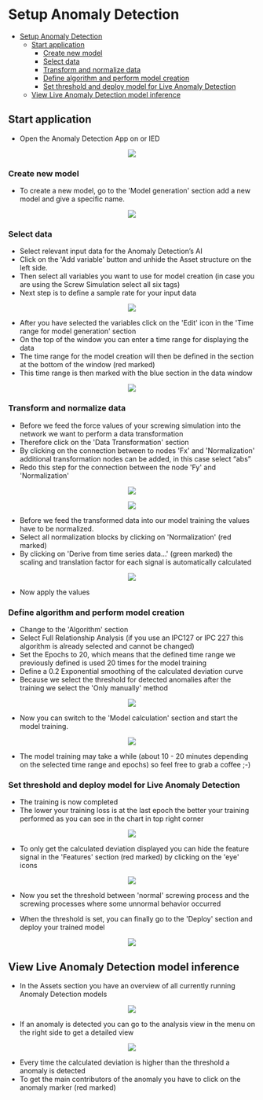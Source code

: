 # Setup Anomaly Detection

- [Setup Anomaly Detection](#setup-anomaly-detection)
  - [Start application](#start-application)
    - [Create new model](#create-new-model)
    - [Select data](#select-data)
    - [Transform and normalize data](#transform-and-normalize-data)
    - [Define algorithm and perform model creation](#define-algorithm-and-perform-model-creation)
    - [Set threshold and deploy model for Live Anomaly Detection](#set-threshold-and-deploy-model-for-live-anomaly-detection)
  - [View Live Anomaly Detection model inference](#view-live-anomaly-detection-model-inference)
  

  
## Start application

- Open the Anomaly Detection App on or IED

<p align="center"><kbd><img src="graphics/01AD_HomeScreen.PNG" /></kbd></p>

### Create new model 

- To create a new model, go to the 'Model generation' section add a new model and give a specific name.

<p align="center"><kbd><img src="graphics/02NewModel.PNG" /></kbd></p>

### Select data

- Select relevant input data for the Anomaly Detection’s AI
- Click on the 'Add variable' button and unhide the Asset structure on the left side. 
- Then select all variables you want to use for model creation (in case you are using the Screw Simulation select all six tags)
- Next step is to define a sample rate for your input data

<p align="center"><kbd><img src="graphics/03SelectVariables.PNG" /></kbd></p>

- After you have selected the variables click on the 'Edit' icon in the 'Time range for model generation' section
- On the top of the window you can enter a time range for displaying the data
- The time range for the model creation will then be defined in the section at the bottom of the window (red marked)
- This time range is then marked with the blue section in the data window 

<p align="center"><kbd><img src="graphics/04SetTimeRange.PNG" /></kbd></p>

### Transform and normalize data
- Before we feed the force values of your screwing simulation into the network we want to perform a data transformation 
- Therefore click on the 'Data Transformation' section
- By clicking on the connection between to nodes 'Fx' and 'Normalization' additional transformation nodes can be added, in this case select “abs”
- Redo this step for the connection between the node 'Fy' and 'Normalization'

<p align="center"><kbd><img src="graphics/05DataTransformation.PNG" /></kbd></p>



<p align="center"><kbd><img src="graphics/06SelectNormalizationBlocks.PNG" /></kbd></p>

- Before we feed the transformed data into our model training the values have to be normalized. 
- Select all normalization blocks by clicking on 'Normalization' (red marked)
- By clicking on 'Derive from time series data...' (green marked) the scaling and translation factor for each signal is automatically calculated

<p align="center"><kbd><img src="graphics/07CalculatedNormalization.PNG" /></kbd></p>

- Now apply the values

### Define algorithm and perform model creation

- Change to the 'Algorithm' section
- Select Full Relationship Analysis (if you use an IPC127 or IPC 227 this algorithm is already selected and cannot be changed)
- Set the Epochs to 20, which means that the defined time range we previously defined is used 20 times for the model training
- Define a 0.2 Exponential smoothing of the calculated deviation curve
- Because we select the threshold for detected anomalies after the training we select the 'Only manually' method

<p align="center"><kbd><img src="graphics/08AlgorithmSetting.PNG" /></kbd></p>

- Now you can switch to the 'Model calculation' section and start the model training. 

<p align="center"><kbd><img src="graphics/09ClacProcess.PNG" /></kbd></p>

- The model training may take a while (about 10 - 20 minutes depending on the selected time range and epochs) so feel free to grab a coffee ;-)

### Set threshold and deploy model for Live Anomaly Detection

- The training is now completed 
- The lower your training loss is at the last epoch the better your training performed as you can see in the chart in top right corner 

<p align="center"><kbd><img src="graphics/10TrainResults.PNG" /></kbd></p>

- To only get the calculated deviation displayed you can hide the feature signal in the 'Features' section (red marked) by clicking on the 'eye' icons

<p align="center"><kbd><img src="graphics/11DeviationDetails.PNG" /></kbd></p>

- Now you set the threshold between 'normal' screwing process and the screwing processes where some unnormal behavior occurred 

- When the threshold is set, you can finally go to the 'Deploy' section and deploy your trained model

<p align="center"><kbd><img src="graphics/12DeployModel.PNG" /></kbd></p>


## View Live Anomaly Detection model inference

- In the Assets section you have an overview of all currently running Anomaly Detection models

<p align="center"><kbd><img src="graphics/13AssetOverview.PNG" /></kbd></p>

- If an anomaly is detected you can go to the analysis view in the menu on the right side to get a detailed view

<p align="center"><kbd><img src="graphics/14AnomalyView.PNG" /></kbd></p>

- Every time the calculated deviation is higher than the threshold a anomaly is detected
- To get the main contributors of the anomaly you have to click on the anomaly marker (red marked)

